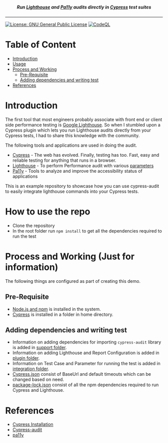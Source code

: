 <h5 align="center">
Run <a href="https://developers.google.com/web/tools/lighthouse">Lighthouse</a> and <a href="https://github.com/pa11y/pa11y">Pa11y</a> audits directly in <a href="https://cypress.io/">Cypress</a> test suites
</h5>

---

[![License: GNU General Public License](https://img.shields.io/badge/License-GNU%20--%20General%20Public%20License-yellow)](https://fsf.org/)     [![CodeQL](https://github.com/VipulADSK/GoogleLighthouse/actions/workflows/codeql-analysis.yml/badge.svg)](https://github.com/VipulADSK/GoogleLighthouse/actions/workflows/codeql-analysis.yml)

# Table of Content
- [Introduction](#Lighthouse-Cypress-Integration)
- [Usage](#How-to-use-the-repo)
- [Process and Working](#Process-and-Working-Just-for-information)
  - [Pre-Requisite](#Pre-Requisite)
  - [Adding dependencies and writing test](#Adding-dependencies-and-writing-test)
- [References](#References)

# Introduction

The first tool that most engineers probably associate with front end or client side performance testing is [Google Lighthouse](https://developers.google.com/web/tools/lighthouse). So when I stumbled upon a Cypress plugin which lets you run Lighthouse audits directly from your Cypress tests, I had to share this knowledge with the community.

The following tools and applications are used in doing the audit.

- [Cypress](https://cypress.io/) - The web has evolved. Finally, testing has too. Fast, easy and reliable testing for anything that runs in a browser.
- [Lighthouse](https://developers.google.com/web/tools/lighthouse) - To perform Performance audit with various [parameters](https://web.dev/performance-scoring/)
- [Pa11y](https://pa11y.org/) - Tools to analyze and improve the accessibility status of applications

This is an example repository to showcase how you can use cypress-audit to easily integrate lighthouse commands into your Cypress tests.

# How to use the repo

- Clone the repository
- In the root folder run `npm install` to get all the dependencies required to run the test

# Process and Working (Just for information)

The following things are configured as part of creating this demo.

## Pre-Requisite

- [Node.js and npm](https://nodejs.org/) is installed in the system.
- [Cypress](https://docs.cypress.io/guides/getting-started/installing-cypress) is installed in a folder in home directory.

## Adding dependencies and writing test

- Information on adding dependencies for importing `cypress-audit` library is added in [support folder](./cypress/support).
- Information on adding Lighthouse and Report Configuration is added in [plugin folder](./cypress/plugins/).
- Information on Test Case and Parameter for running the test is added in [integration folder](./cypress/integration/).
- [Cypress.json](./cypress.json) consist of BaseUrl and default timeouts which can be changed based on need.
- [package-lock.json](./package-lock.json) consist of all the npm dependencies required to run Cypress and Lighthouse.

# References
- [Cypress Installation](https://docs.cypress.io/guides/getting-started/installing-cypress)
- [Cypress-audit](https://github.com/mfrachet/cypress-audit)
- [pa11y](https://pa11y.org/)
